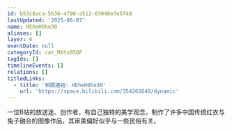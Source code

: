 ```yaml
---
id: b53c8aca-5b36-4f98-a512-63040e7e5f48
lastUpdated: '2025-06-07'
name: HEheHOho30
aliases: []
layer: 6
eventDate: null
categoryId: cat_MXtv05QF
tagIds: []
timelineEvents: []
relations: []
titledLinks:
  - title: '相關連結: HEheHOho30'
    url: 'https://space.bilibili.com/354261640/dynamic'
---
```

一位B站的放送迷、创作者，有自己独特的美学观念，制作了许多中国传统红衣与兔子融合的图像作品，其审美偏好似乎与一些民俗有关。
